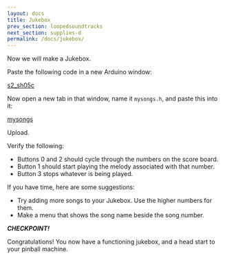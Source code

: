 ```yaml
---
layout: docs
title: Jukebox
prev_section: loopedsoundtracks
next_section: supplies-d
permalink: /docs/jukebox/
---
```


Now we will make a Jukebox.

Paste the following code in a new Arduino window:

<a href="{{ site.baseurl }}/sketches/s2_sh05c.txt">s2_sh05c</a>

Now open a new tab in that window, name it ```mysongs.h```, and paste this into it:

<a href="{{ site.baseurl }}/sketches/mysongs.h">mysongs</a>

Upload.

Verify the following: 

- Buttons 0 and 2 should cycle through the numbers on the score board.
- Button 1 should start playing the melody associated with that number.
- Button 3 stops whatever is being played.

If you have time, here are some suggestions:

- Try adding more songs to your Jukebox. Use the higher numbers for them.
- Make a menu that shows the song name beside the song number.

**_CHECKPOINT!_**

Congratulations! You now have a functioning jukebox, and a head start to your pinball machine.
